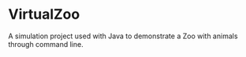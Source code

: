 # VirtualZoo
A simulation project used with Java to demonstrate a Zoo with animals through command line. 
